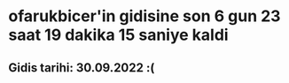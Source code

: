 # ofarukbicer'in gidisine son 6 gun 23 saat 19 dakika 15 saniye kaldi

## Gidis tarihi: 30.09.2022 :(